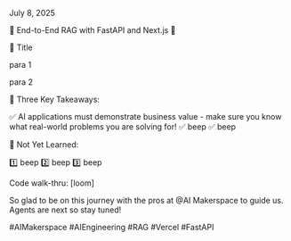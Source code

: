 July 8, 2025

🎉 End-to-End RAG with FastAPI and Next.js 🎉

🤖 Title

para 1

para 2

🎯 Three Key Takeaways:

✅ AI applications must demonstrate business value - make sure you know what real-world problems you are solving for!
✅ beep
✅ beep

🤔 Not Yet Learned:

1️⃣ beep
2️⃣ beep
3️⃣ beep

Code walk-thru: [loom]

So glad to be on this journey with the pros at @AI Makerspace to guide us. Agents are next so stay tuned!

#AIMakerspace #AIEngineering #RAG #Vercel #FastAPI
